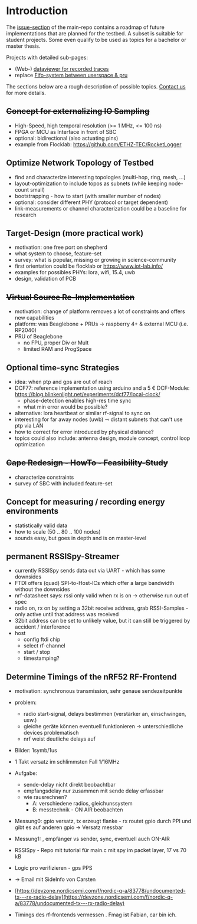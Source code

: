 # Introduction

The [issue-section](https://github.com/orgua/shepherd/issues) of the main-repo contains a roadmap of future implementations that are planned for the testbed. A subset is suitable for student projects. Some even qualify to be used as topics for a bachelor or master thesis.

Projects with detailed sub-pages:

- (Web-) [dataviewer for recorded traces](./implement_dataviewer)
- replace [Fifo-system between userspace & pru](./improvement_for_memory_interface)

The sections below are a rough description of possible topics. [Contact us](https://nes-lab.org/) for more details.

## ~~Concept for externalizing IO Sampling~~

- High-Speed, high temporal resolution (>= 1 MHz, <= 100 ns)
- FPGA or MCU as Interface in front of SBC
- optional: bidirectional (also actuating pins)
- example from Flocklab: <https://github.com/ETHZ-TEC/RocketLogger>

## Optimize Network Topology of Testbed

- find and characterize interesting topologies (multi-hop, ring, mesh, ...)
- layout-optimization to include topos as subnets (while keeping node-count small)
- bootstrapping - how to start (with smaller number of nodes)
- optional: consider different PHY (protocol or target dependent)
- link-measurements or channel characterization could be a baseline for research

## Target-Design (more practical work)

- motivation: one free port on shepherd
- what system to choose, feature-set
- survey: what is popular, missing or growing in science-community
- first orientation could be flocklab or <https://www.iot-lab.info/>
- examples for possibles PHYs: lora, wifi, 15.4, uwb
- design, validation of PCB

## ~~Virtual Source Re-Implementation~~

- motivation: change of platform removes a lot of constraints and offers new capabilities
- platform: was Beaglebone + PRUs -> raspberry 4+ & external MCU (i.e. RP2040)
- PRU of Beaglebone
  - no FPU, proper Div or Mult
  - limited RAM and ProgSpace

## Optional time-sync Strategies

- idea: when ptp and gps are out of reach
- DCF77: reference implementation using arduino and a 5 € DCF-Module: <https://blog.blinkenlight.net/experiments/dcf77/local-clock/>
  - phase-detection enables high-res time sync
  - what min error would be possible?
- alternative: lora heartbeat or similar rf-signal to sync on
- interesting for far away nodes (uwb) ⇾ distant subnets that can't use ptp via LAN
- how to correct for error introduced by physical distance?
- topics could also include: antenna design, module concept, control loop optimization

## ~~Cape Redesign - HowTo - Feasibility-Study~~

- characterize constraints
- survey of SBC with included feature-set

## Concept for measuring / recording energy environments

- statistically valid data
- how to scale (50 .. 80 .. 100 nodes)
- sounds easy, but goes in depth and is on master-level

## permanent RSSISpy-Streamer

- currently RSSISpy sends data out via UART - which has some downsides
- FTDI offers (quad) SPI-to-Host-ICs which offer a large bandwidth without the downsides
- nrf-datasheet says: rssi only valid when rx is on -> otherwise run out of spec
- radio on, rx on by setting a 32bit receive address, grab RSSI-Samples - only active until that address was received
- 32bit address can be set to unlikely value, but it can still be triggered by accident / interference
- host
    - config ftdi chip
    - select rf-channel
    - start / stop
    - timestamping?

## Determine Timings of the nRF52 RF-Frontend

- motivation: synchronous transmission, sehr genaue sendezeitpunkte
- problem:
    - radio start-signal, delays bestimmen (verstärker an, einschwingen, usw.)
    - gleiche geräte können eventuell funktionieren -> unterschiedliche devices problematisch
    - nrf weist deutliche delays auf
- Bilder: 1symb/1us
- 1 Takt versatz im schlimmsten Fall 1/16MHz
- Aufgabe:
    - sende-delay nicht direkt beobachtbar
    - empfangsdelay nur zusammen mit sende delay erfassbar
    - wie rausrechnen?
        - A: verschiedene radios, gleichunssystem
        - B: messtechnik - ON AIR beobachten
- Messung0: gpio versatz, tx erzeugt flanke - rx routet gpio durch PPI und gibt es auf anderen gpio -> Versatz messbar
- Messung1: , empfänger vs sender, sync, eventuell auch ON-AIR
- RSSISpy - Repo mit tutorial für main.c mit spy im packet layer, 17 vs 70 kB
- Logic pro verifizieren - gps PPS
- -> Email mit SideInfo von Carsten
- [https://devzone.nordicsemi.com/f/nordic-q-a/83778/undocumented-tx---rx-radio-delay](https://devzone.nordicsemi.com/f/nordic-q-a/83778/undocumented-tx---rx-radio-delay)

- Timings des rf-frontends vermessen
. Fmag ist Fabian, car bin ich.
